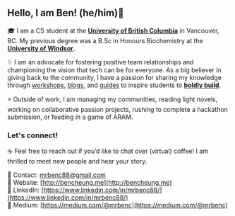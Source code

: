 ## Hello, I am Ben! (he/him)👋


🎓 I am a CS student at the [**University of British Columbia**](https://ubc.ca) in Vancouver, BC. My previous degree was a B.Sc in Honours Biochemistry at the [**University of Windsor**](https://www.uwindsor.ca/). 

✨ I am an advocate for fostering positive team relationships and championing the vision that tech can be for everyone. As a big believer in giving back to the community, I have a passion for sharing my knowledge through [workshops](https://github.com/MrBenC88/Backend-Workshop), [blogs](https://mrbenc.medium.com/), and [guides](https://mrbenc.medium.com/the-ultimate-guide-to-ubcs-bachelor-of-computer-science-second-degree-program-b357156a9be5) to inspire students to [**boldly build**](https://medium.com/@mrbenc/to-boldly-build-insights-for-new-developers-to-kickstart-their-projects-d7354a15b396). 

⚡ Outside of work, I am managing my communities, reading light novels, working on collaborative passion projects, rushing to complete a hackathon submission, or feeding in a game of ARAM.

### Let's connect! 
☕ Feel free to reach out if you’d like to chat over (virtual) coffee! I am thrilled to meet new people and hear your story.<br/>

📌 Contact: [mrbenc88@gmail.com](mailto:mrbenc88@gmail.com) <br/>
📌 Website: [http://bencheung.me](http://bencheung.me)<br/>
📌 LinkedIn: [https://www.linkedin.com/in/mrbenc88/](https://www.linkedin.com/in/mrbenc88/)<br/>
📌 Medium: [https://medium.com/@mrbenc](https://medium.com/@mrbenc) 


<!-- 
<img src="https://i.imgur.com/RgKyTyy.png" />
[![MrBenC's github stats](https://github-readme-stats.vercel.app/api?username=mrbenc88&show_icons=true&include_all_commits=true&count_private=true&&hide=issues)](https://github.com/mrbenc88)
[![Top Langs](https://github-readme-stats.vercel.app/api/top-langs/?username=mrbenc88&layout=compact)](https://github.com/mrbenc88)
-->



